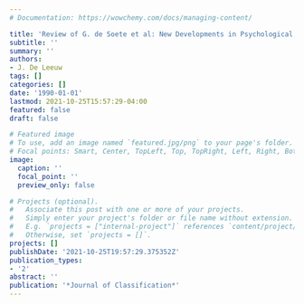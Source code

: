 ```yaml
---
# Documentation: https://wowchemy.com/docs/managing-content/

title: 'Review of G. de Soete et al: New Developments in Psychological Choice Modeling'
subtitle: ''
summary: ''
authors:
- J. De Leeuw
tags: []
categories: []
date: '1990-01-01'
lastmod: 2021-10-25T15:57:29-04:00
featured: false
draft: false

# Featured image
# To use, add an image named `featured.jpg/png` to your page's folder.
# Focal points: Smart, Center, TopLeft, Top, TopRight, Left, Right, BottomLeft, Bottom, BottomRight.
image:
  caption: ''
  focal_point: ''
  preview_only: false

# Projects (optional).
#   Associate this post with one or more of your projects.
#   Simply enter your project's folder or file name without extension.
#   E.g. `projects = ["internal-project"]` references `content/project/deep-learning/index.md`.
#   Otherwise, set `projects = []`.
projects: []
publishDate: '2021-10-25T19:57:29.375352Z'
publication_types:
- '2'
abstract: ''
publication: '*Journal of Classification*'
---
```

